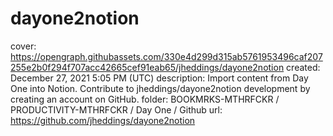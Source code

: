 # dayone2notion

cover: https://opengraph.githubassets.com/330e4d299d315ab5761953496caf207255e2b0f294f707acc42665cef91eab65/jheddings/dayone2notion
created: December 27, 2021 5:05 PM (UTC)
description: Import content from Day One into Notion. Contribute to jheddings/dayone2notion development by creating an account on GitHub.
folder: BOOKMRKS-MTHRFCKR / PRODUCTIVITY-MTHRFCKR / Day One / Github
url: https://github.com/jheddings/dayone2notion